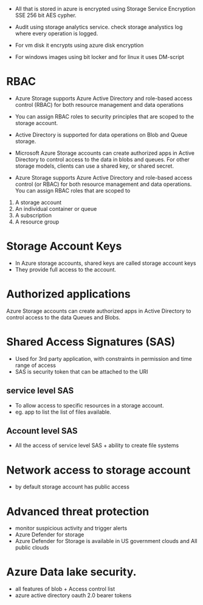 - All that is stored in azure is encrypted using Storage Service Encryption SSE 256 bit AES cypher.
- Audit using storage analytics service. check storage analystics log where every operation is logged.

- For vm disk it encrypts using azure disk encryption
- For windows images using bit locker and for linux it uses DM-script

# RBAC

- Azure Storage supports Azure Active Directory and role-based access control (RBAC) for both resource management and data operations
- You can assign RBAC roles to security principles that are scoped to the storage account.  
- Active Directory is supported for data operations on Blob and Queue storage.

- Microsoft Azure Storage accounts can create authorized apps in Active Directory to control access to the data in blobs and queues. For other storage models, clients can use a shared key, or shared secret.
- Azure Storage supports Azure Active Directory and role-based access control (or RBAC) for both resource management and data operations. You can assign RBAC roles that are scoped to 
1. A storage account
2. An individual container or queue
3. A subscription
4. A resource group 

# Storage Account Keys
- In Azure storage accounts, shared keys are called storage account keys
- They provide full access to the account. 

# Authorized applications
Azure Storage accounts can create authorized apps in Active Directory to control access to the data Queues and Blobs.

# Shared Access Signatures (SAS)
- Used for 3rd party application, with constraints in permission and time range of access
- SAS is security token that can be attached to the URI
## service level SAS
- To allow access to specific resources in a storage account.
- eg. app to list the list of files available.
## Account level SAS
- All the access of service level SAS + ability to create file systems

# Network access to storage account
- by default storage account has public access
# Advanced threat protection
- monitor suspicious activity and trigger alerts
- Azure Defender for storage
- Azure Defender for Storage is available in US government clouds and All public clouds 

# Azure Data lake security.
- all features of blob + Access control list
- azure active directory oauth 2.0 bearer tokens
